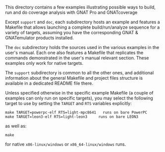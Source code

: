 This directory contains a few examples illustrating possible ways to build, run
and do coverage analysis with GNAT Pro and GNATcoverage

Except `support` and `doc`, each subdirectory hosts an example and features a
Makefile that allows launching a complete build/run/analyze sequence for a
variety of targets, assuming you have the corresponding GNAT & GNATemulator
products installed.

The `doc` subdirectory holds the sources used in the various examples in the
user's manual. Each one also features a Makefile that replicates the commands
demonstrated in the user's manual relevant section. These examples only work
for native targets.

The `support` subdirectory is common to all the other ones, and additional
information about the general Makefile and project files structure is available
in a dedicated README file there.

Unless specified otherwise in the specific example Makefile (a couple of
examples can only run on specific targets), you may select the following target
to use by setting the `TARGET` and `RTS` variables explicitly:

```shell
make TARGET=powerpc-elf RTS=light-mpc8641   runs on bare PowerPC
make TARGET=leon3-elf RTS=light-leon3     runs on bare LEON3
```

as well as:

```shell
make
```

for native `x86-linux/windows` or `x86_64-linux/windows` runs.
